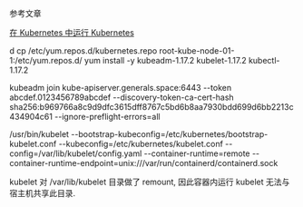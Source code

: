 参考文章

[在 Kubernetes 中运行 Kubernetes](https://www.qikqiak.com/post/k8s-in-k8s/)

d cp /etc/yum.repos.d/kubernetes.repo root-kube-node-01-1:/etc/yum.repos.d/
yum install -y kubeadm-1.17.2 kubelet-1.17.2 kubectl-1.17.2

kubeadm join kube-apiserver.generals.space:6443 --token abcdef.0123456789abcdef --discovery-token-ca-cert-hash sha256:b969766a8c9d9dfc3615dff8767c5bd6b8aa7930bdd699d6bb2213c434904c61 --ignore-preflight-errors=all

/usr/bin/kubelet --bootstrap-kubeconfig=/etc/kubernetes/bootstrap-kubelet.conf --kubeconfig=/etc/kubernetes/kubelet.conf --config=/var/lib/kubelet/config.yaml --container-runtime=remote --container-runtime-endpoint=unix:///var/run/containerd/containerd.sock

kubelet 对 /var/lib/kubelet 目录做了 remount, 因此容器内运行 kubelet 无法与宿主机共享此目录.
